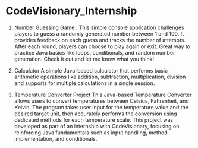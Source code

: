 # CodeVisionary_Internship

1. Number Guessing Game :
This simple console application challenges players to guess a randomly generated number between 1 and 100. It provides feedback on each guess and tracks the number of attempts. After each round, players can choose to play again or exit. Great way to practice Java basics like loops, conditionals, and random number generation. Check it out and let me know what you think!

2. Calculator
A simple Java-based calculator that performs basic arithmetic operations like addition, subtraction, multiplication, division and supports for multiple calculations in a single session.

3. Temperature Converter Project
This Java-based Temperature Converter allows users to convert temperatures between Celsius, Fahrenheit, and Kelvin. The program takes user input for the temperature value and the desired target unit, then accurately performs the conversion using dedicated methods for each temperature scale. This project was developed as part of an internship with CodeVisionary, focusing on reinforcing Java fundamentals such as input handling, method implementation, and conditionals.
